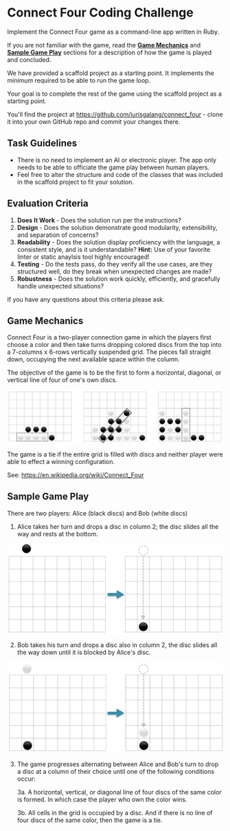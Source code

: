 # Connect Four Coding Challenge

Implement the Connect Four game as a command-line app written in Ruby.

If you are not familiar with the game, read the
**[Game Mechanics](index.md#game-mechanics)** and
**[Sample Game Play](index.md#sample-game-play)** sections for a description of
how the game is played and concluded.

We have provided a scaffold project as a starting point. It implements the
minimum required to be able to run the game loop.

Your goal is to complete the rest of the game using the scaffold project as a
starting point.

You'll find the project at https://github.com/jurisgalang/connect_four - clone
it into your own GitHub repo and commit your changes there.

## Task Guidelines

- There is no need to implement an AI or electronic player. The app only needs
  to be able to officiate the game play between human players.
- Feel free to alter the structure and code of the classes that was included in
  the scaffold project to fit your solution.
  
## Evaluation Criteria

1. **Does It Work** - Does the solution run per the instructions?
2. **Design** - Does the solution demonstrate good modularity, extensibility, and separation of concerns?
3. **Readability** - Does the solution display proficiency with the language, a consistent style, and is it understandable? **Hint:** Use of your favorite linter or static anaylsis tool highly encouraged!
4. **Testing** - Do the tests pass, do they verify all the use cases, are they structured well, do they break when unexpected changes are made?
5. **Robustness** - Does the solution work quickly, efficiently, and gracefully handle unexpected situations?

If you have any questions about this criteria please ask.

## Game Mechanics

Connect Four is a two-player connection game in which the players first choose a
color and then take turns dropping colored discs from the top into a
7-columns x 6-rows vertically suspended grid. The pieces fall straight down,
occupying the next available space within the column.

The objective of the game is to be the first to form a horizontal, diagonal, or
vertical line of four of one's own discs.

![winning-positions](/img/winning-positions.png?raw=true "Winning Positions")

The game is a tie if the entire grid is filled with discs and neither player
were able to effect a winning configuration.

See: https://en.wikipedia.org/wiki/Connect_Four

## Sample Game Play

There are two players: Alice (black discs) and Bob (white discs)

1. Alice takes her turn and drops a disc in column 2; the disc slides all the
  way and rests at the bottom.

  ![alices-move](/img/alices-move.jpg?raw=true "Alice's Move")

2. Bob takes his turn and drops a disc also in column 2, the disc
   slides all the way down until it is blocked by Alice's disc.

  ![bobs-move](/img/bobs-move.jpg?raw=true "Bob's Move")

3. The game progresses alternating between Alice and Bob's turn to drop a disc
   at a column of their choice until one of the following conditions occur:

   3a. A horizontal, vertical, or diagonal line of four discs of the same color
       is formed. In which case the player who own the color wins.

   3b. All cells in the grid is occupied by a disc. And if there is no line of
       four discs of the same color, then the game is a tie.
